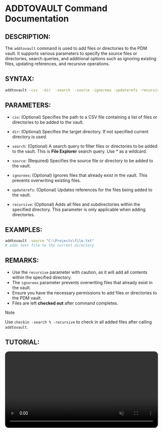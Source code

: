 # ADDTOVAULT Command Documentation

## DESCRIPTION:
The `addtovault` command is used to add files or directories to the PDM vault. It supports various parameters to specify the source files or directories, search queries, and additional options such as ignoring existing files, updating references, and recursive operations.
## SYNTAX:
```bash
addtovault -csv  -dir  -search  -source -ignoreex -updaterefs -recursive
```

## PARAMETERS:

- `csv`:
(Optional) Specifies the path to a CSV file containing a list of files or directories to be added to the vault.

- `dir`:
(Optional)
Specifies the target directory. If not specified current directory is used. 

- `search`:
(Optional) A search query to filter files or directories to be added to the vault. This is **File Explorer** search query. Use * as a wildcard.

- `source`:
(Required) Specifies the source file or directory to be added to the vault.

- `ignoreex`:
(Optional) Ignores files that already exist in the vault. This prevents overwriting existing files.

- `updaterefs`:
(Optional) Updates references for the files being added to the vault.

- `recursive`:
(Optional) Adds all files and subdirectories within the specified directory. This parameter is only applicable when adding directories.

## EXAMPLES:
```bash
addtovault -source "C:\Projects\file.txt"
# adds text file to the current directory
```

## REMARKS:

- Use the `recursive` parameter with caution, as it will add all contents within the specified directory.
- The `ignoreex` parameter prevents overwriting files that already exist in the vault.
- Ensure you have the necessary permissions to add files or directories to the PDM vault.
- Files are left **checked out** after command completes.

>[!NOTE]
> Use `checkin -search % -recursive` to check in all added files after calling `addtovault`.

## TUTORIAL:
 <video src="https://bluebyte.biz/wp-content/pdmshellvideos/addtovault.mp4" autoplay muted controls style="width: 100%; border-radius: 12px;"></video>